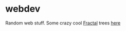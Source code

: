 # webdev
Random web stuff.
Some crazy cool [Fractal](https://en.wikipedia.org/wiki/Fractal) trees [here](https://github.com/Augustine98/webdev/blob/master/frac.js)
